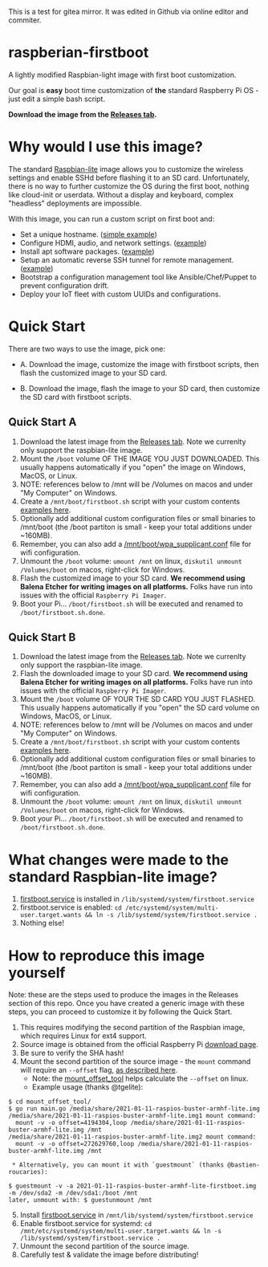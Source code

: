 This is a test for gitea mirror. It was edited in Github via online editor and commiter.

# raspberian-firstboot
A lightly modified Raspbian-light image with first boot customization.

Our goal is **easy** boot time customization of **the** standard Raspberry Pi OS - just edit a simple bash script.

**Download the image from the [Releases tab](../../releases).**

# Why would I use this image?
The standard [Raspbian-lite](https://www.raspberrypi.org/downloads/raspbian/)
image allows you to customize the wireless settings and enable SSHd before flashing it to an SD card. Unfortunately, there is no way to further customize the OS during the first boot, nothing like cloud-init or userdata. Without a display and keyboard, complex "headless" deployments are impossible.

With this image, you can run a custom script on first boot and:
* Set a unique hostname. ([simple example](examples/simple_hostname/))
* Configure HDMI, audio, and network settings. ([example](examples/audio/))
* Install apt software packages. ([example](examples/apt_packages/))
* Setup an automatic reverse SSH tunnel for remote management. ([example](examples/reverse_ssh_tunnel/))
* Bootstrap a configuration management tool like Ansible/Chef/Puppet to prevent configuration drift.
* Deploy your IoT fleet with custom UUIDs and configurations.

# Quick Start
There are two ways to use the image, pick one:

* A. Download the image, customize the image with firstboot scripts, then flash the customized image to your SD card.

* B. Download the image, flash the image to your SD card, then customize the SD card with firstboot scripts.

## Quick Start A
1. Download the latest image from the [Releases tab](../../releases). Note we currenlty only support the raspbian-lite image.
1. Mount the `/boot` volume OF THE IMAGE YOU JUST DOWNLOADED. This usually happens automatically if you "open" the image on Windows, MacOS, or Linux.
1. NOTE: references below to /mnt will be /Volumes on macos and under "My Computer" on Windows.
1. Create a `/mnt/boot/firstboot.sh` script with your custom contents [examples here](examples/).
1. Optionally add additional custom configuration files or small binaries to /mnt/boot (the /boot partiton is small - keep your total additions under ~160MB).
1. Remember, you can also add a [/mnt/boot/wpa_supplicant.conf](https://www.raspberrypi.org/documentation/configuration/wireless/wireless-cli.md) file for wifi configuration.
1. Unmount the `/boot` volume: `umount /mnt` on linux, `diskutil unmount /Volumes/boot` on macos, right-click for Windows.
1. Flash the customized image to your SD card. **We recommend using Balena Etcher for writing images on all platforms.** Folks have run into issues with the official `Raspberry Pi Imager`.
1. Boot your Pi... `/boot/firstboot.sh` will be executed and renamed to `/boot/firstboot.sh.done`.

## Quick Start B
1. Download the latest image from the [Releases tab](../../releases). Note we currenlty only support the raspbian-lite image.
1. Flash the downloaded image to your SD card. **We recommend using Balena Etcher for writing images on all platforms.** Folks have run into issues with the official `Raspberry Pi Imager`.
1. Mount the `/boot` volume OF YOUR THE SD CARD YOU JUST FLASHED. This usually happens automatically if you "open" the SD card volume on Windows, MacOS, or Linux.
1. NOTE: references below to /mnt will be /Volumes on macos and under "My Computer" on Windows.
1. Create a `/mnt/boot/firstboot.sh` script with your custom contents [examples here](examples/).
1. Optionally add additional custom configuration files or small binaries to /mnt/boot (the /boot partiton is small - keep your total additions under ~160MB).
1. Remember, you can also add a [/mnt/boot/wpa_supplicant.conf](https://www.raspberrypi.org/documentation/configuration/wireless/wireless-cli.md) file for wifi configuration.
1. Unmount the `/boot` volume: `umount /mnt` on linux, `diskutil unmount /Volumes/boot` on macos, right-click for Windows.
1. Boot your Pi... `/boot/firstboot.sh` will be executed and renamed to `/boot/firstboot.sh.done`.

# What changes were made to the standard Raspbian-lite image?
1. [firstboot.service](firstboot.service) is installed in `/lib/systemd/system/firstboot.service`
1. firstboot.service is enabled: `cd /etc/systemd/system/multi-user.target.wants && ln -s /lib/systemd/system/firstboot.service .`
1. Nothing else!

# How to reproduce this image yourself
Note: these are the steps used to produce the images in the Releases section of this repo. Once you have created a generic image with these steps, you can proceed to customize it by following the Quick Start.

1. This requires modifying the second partition of the Raspbian image, which requires Linux for ext4 support.
2. Source image is obtained from the official Raspberry Pi [download page](https://www.raspberrypi.org/downloads/raspbian/).
3. Be sure to verify the SHA hash!
4. Mount the second partition of the source image - the `mount` command will require an `--offset` flag, [as described here](https://raspberrypi.stackexchange.com/questions/13137/how-can-i-mount-a-raspberry-pi-linux-distro-image).
   * Note: the [mount_offset_tool](mount_offset_tool/) helps calculate the `--offset` on linux.
   * Example usage (thanks @tgelite):
```
$ cd mount_offset_tool/
$ go run main.go /media/share/2021-01-11-raspios-buster-armhf-lite.img
/media/share/2021-01-11-raspios-buster-armhf-lite.img1 mount command:
  mount -v -o offset=4194304,loop /media/share/2021-01-11-raspios-buster-armhf-lite.img /mnt
/media/share/2021-01-11-raspios-buster-armhf-lite.img2 mount command:
  mount -v -o offset=272629760,loop /media/share/2021-01-11-raspios-buster-armhf-lite.img /mnt
```

     * Alternatively, you can mount it with `guestmount` (thanks @bastien-roucaries):

```
$ guestmount -v -a 2021-01-11-raspios-buster-armhf-lite-firstboot.img -m /dev/sda2 -m /dev/sda1:/boot /mnt
later, unmount with: $ guestunmount /mnt
```
5. Install [firstboot.service](firstboot.service) in `/mnt/lib/systemd/system/firstboot.service`
6. Enable firstboot.service for systemd: `cd /mnt/etc/systemd/system/multi-user.target.wants && ln -s /lib/systemd/system/firstboot.service .`
7. Unmount the second partition of the source image.
8. Carefully test & validate the image before distributing!

